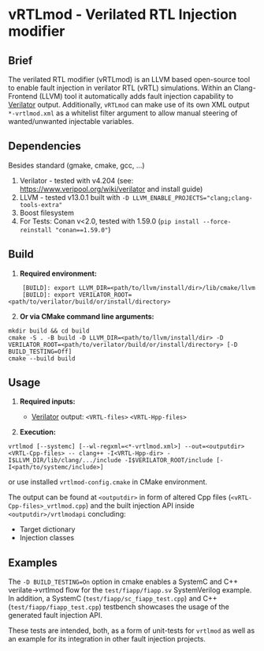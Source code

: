 # vRTLmod - Verilated RTL Injection modifier

## Brief
The verilated RTL modifier (vRTLmod) is an LLVM based open-source tool to enable fault injection in verilator RTL (vRTL) simulations.
Within an Clang-Frontend (LLVM) tool it automatically adds fault injection capability to <a href="https://www.veripool.org/wiki/verilator" title="Verilator homepage">Verilator</a> output. Additionally, `vRTLmod` can make use of its own XML output `*-vrtlmod.xml` as a whitelist filter argument to allow manual steering of wanted/unwanted injectable variables.

## Dependencies
Besides standard (gmake, cmake, gcc, ...)

1. Verilator  - tested with v4.204 (see: https://www.veripool.org/wiki/verilator and install guide)
2. LLVM - tested v13.0.1 built with `-D LLVM_ENABLE_PROJECTS="clang;clang-tools-extra"`
3. Boost filesystem
4. For Tests: Conan v<2.0, tested with 1.59.0 (`pip install --force-reinstall "conan==1.59.0"`)

## Build

1. **Required environment:**

```
	[BUILD]: export LLVM_DIR=<path/to/llvm/install/dir>/lib/cmake/llvm
	[BUILD]: export VERILATOR_ROOT=<path/to/verilator/build/or/install/directory>
```

2. **Or via CMake command line arguments:**

```
mkdir build && cd build
cmake -S . -B build -D LLVM_DIR=<path/to/llvm/install/dir> -D VERILATOR_ROOT=<path/to/verilator/build/or/install/directory> [-D BUILD_TESTING=Off]
cmake --build build
```

## Usage

1. **Required inputs:**
	- <a href="https://www.veripool.org/wiki/verilator" title="Verilator homepage">Verilator</a> output: `<VRTL-files>` `<VRTL-Hpp-files>`

2. **Execution:**

```
vrtlmod [--systemc] [--wl-regxml=<*-vrtlmod.xml>] --out=<outputdir> <VRTL-Cpp-files> -- clang++ -I<VRTL-Hpp-dir> -I$LLVM_DIR/lib/clang/.../include -I$VERILATOR_ROOT/include [-I<path/to/systemc/include>]
```

or use installed `vrtlmod-config.cmake` in CMake environment.

The output can be found at `<outputdir>` in form of altered Cpp files (`<vRTL-Cpp-files>_vrtlmod.cpp`) and the built injection API inside `<outputdir>/vrtlmodapi` concluding:
- Target dictionary
- Injection classes

## Examples

The `-D BUILD_TESTING=On` option in cmake enables a SystemC and C++ verilate->vrtlmod flow for the `test/fiapp/fiapp.sv` SystemVerilog example.
In addition, a SystemC (`test/fiapp/sc_fiapp_test.cpp`) and C++ (`test/fiapp/fiapp_test.cpp`) testbench showcases the usage of the generated fault injection API.

These tests are intended, both, as a form of unit-tests for `vrtlmod` as well as an example for its integration in other fault injection projects.
